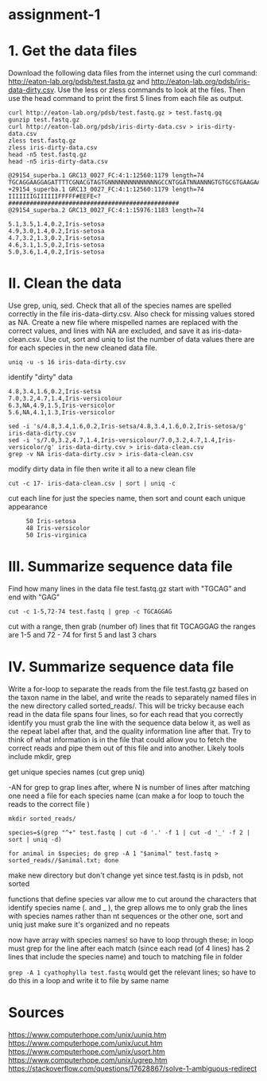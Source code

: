 # assignment-1

# 1. Get the data files
Download the following data files from the internet using the curl command: http://eaton-lab.org/pdsb/test.fastq.gz and http://eaton-lab.org/pdsb/iris-data-dirty.csv. Use the less or zless commands to look at the files. Then use the head command to print the first 5 lines from each file as output.
```
curl http://eaton-lab.org/pdsb/test.fastq.gz > test.fastq.gq
gunzip test.fastq.gz
curl http://eaton-lab.org/pdsb/iris-dirty-data.csv > iris-dirty-data.csv
zless test.fastq.gz
zless iris-dirty-data.csv
head -n5 test.fastq.gz
head -n5 iris-dirty-data.csv
```
```
@29154_superba.1 GRC13_0027_FC:4:1:12560:1179 length=74
TGCAGGAAGGAGATTTTCGNACGTAGTGNNNNNNNNNNNNNNGCCNTGGATNNANNNGTGTGCGTGAAGAANAN
+29154_superba.1 GRC13_0027_FC:4:1:12560:1179 length=74
IIIIIIIGIIIIIIFFFFF#EEFE<?################################################
@29154_superba.2 GRC13_0027_FC:4:1:15976:1183 length=74

5.1,3.5,1.4,0.2,Iris-setosa
4.9,3.0,1.4,0.2,Iris-setosa
4.7,3.2,1.3,0.2,Iris-setosa
4.6,3.1,1.5,0.2,Iris-setosa
5.0,3.6,1.4,0.2,Iris-setosa

```
# II. Clean the data
Use grep, uniq, sed. Check that all of the species names are spelled correctly in the file iris-data-dirty.csv. Also check for missing values stored as NA. Create a new file where mispelled names are replaced with the correct values, and lines with NA are excluded, and save it as iris-data-clean.csv. Use cut, sort and uniq to list the number of data values there are for each species in the new cleaned data file.

```
uniq -u -s 16 iris-data-dirty.csv
```
identify "dirty" data
```
4.8,3.4,1.6,0.2,Iris-setsa
7.0,3.2,4.7,1.4,Iris-versicolour
6.3,NA,4.9,1.5,Iris-versicolor
5.6,NA,4.1,1.3,Iris-versicolor
```
```
sed -i 's/4.8,3.4,1.6,0.2,Iris-setsa/4.8,3.4,1.6,0.2,Iris-setosa/g' iris-data-dirty.csv 
sed -i 's/7.0,3.2,4.7,1.4,Iris-versicolour/7.0,3.2,4.7,1.4,Iris-versicolor/g' iris-data-dirty.csv > iris-data-clean.csv
grep -v NA iris-data-dirty.csv > iris-data-clean.csv
```
modify dirty data in file then write it all to a new clean file
```
cut -c 17- iris-data-clean.csv | sort | uniq -c
```
cut each line for just the species name, then sort and count each unique appearance
```
     50 Iris-setosa
     48 Iris-versicolor
     50 Iris-virginica
```

# III. Summarize sequence data file
Find how many lines in the data file test.fastq.gz start with "TGCAG" and end with "GAG"
```
cut -c 1-5,72-74 test.fastq | grep -c TGCAGGAG
```
cut with a range, then grab (number of) lines that fit TGCAGGAG
the ranges are 1-5 and 72 - 74 for first 5 and last 3 chars


# IV. Summarize sequence data file
Write a for-loop to separate the reads from the file test.fastq.gz based on the taxon name in the label, and write the reads to separately named files in the new directory called sorted_reads/. This will be tricky because each read in the data file spans four lines, so for each read that you correctly identify you must grab the line with the sequence data below it, as well as the repeat label after that, and the quality information line after that. Try to think of what information is in the file that could allow you to fetch the correct reads and pipe them out of this file and into another. Likely tools include mkdir, grep


get unique species names (cut grep uniq)

-AN for grep to grap lines after, where N is number of lines after matching one
need a file for each species name (can make a for loop to touch the reads to the correct file )
```
mkdir sorted_reads/

species=$(grep "^+" test.fastq | cut -d '.' -f 1 | cut -d '_' -f 2 | sort | uniq -d)

for animal in $species; do grep -A 1 "$animal" test.fastq > sorted_reads//$animal.txt; done
```
make new directory but don't change yet since test.fastq is in pdsb, not sorted

functions that define species var allow me to cut around the characters that identify species name (. and _ ), the grep allows me to only grab the lines with species names rather than nt sequences or the other one, sort and uniq just make sure it's organized and no repeats

now have array with species names! so have to loop through these; in loop must grep for the line after each match (since each read (of 4 lines) has 2 lines that include the species name) and touch to matching file in folder

`grep -A 1 cyathophylla test.fastq`
would get the relevant lines; so have to do this in a loop and write it to file by same name 

# Sources

https://www.computerhope.com/unix/uuniq.htm
https://www.computerhope.com/unix/ucut.htm
https://www.computerhope.com/unix/usort.htm
https://www.computerhope.com/unix/ugrep.htm
https://stackoverflow.com/questions/17628867/solve-1-ambiguous-redirect
